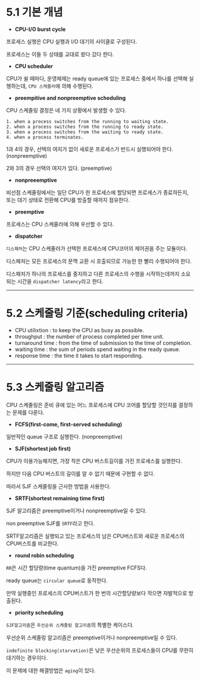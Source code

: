 # 5.1 기본 개념

* **CPU-I/O burst cycle**

프로세스 실행은 CPU 실행과 I/O 대기의 사이클로 구성된다.

프로세스는 이들 두 상태를 교대로 왔다 갔다 한다.

* **CPU scheduler**

CPU가 쉴 때마다, 운영체제는 ready queue에 있는 프로세스 중에서 하나를 선택해 실행하는데, `CPU 스케줄러`에 의해 수행된다.

* **preempitive and nonpreemptive scheduling**

CPU 스케줄링 결정은 네 가지 상황에서 발생할 수 있다.

```
1. when a process switches from the running to waiting state.
2. when a process switches from the running to ready state.
3. when a process switches from the waiting to ready state.
4. when a process terminates.
```

1과 4의 경우, 선택의 여지가 없이 새로운 프로세스가 반드시 실행되어야 한다. (nonpreemptive)

2와 3의 경우 선택의 여지가 있다. (preemptive)

* **nonpreeemptive**

비선점 스케줄링에서는 일단 CPU가 한 프로세스에 할당되면 프로세스가 종료하든지, 또는 대기 상태로 전환해 CPU를 방출할 때까지 점유한다.

* **preemptive**

프로세스는 CPU 스케줄러에 의해 우선할 수 있다.

* **dispatcher**

`디스패처`는 CPU 스케줄러가 선택한 프로세스에 CPU코어의 제어권을 주는 모듈이다.

디스패처는 모든 프로세스의 문맥 교환 시 호출되므로 가능한 한 빨리 수행되어야 한다.

디스패처가 하나의 프로세스를 중지하고 다른 프로세스의 수행을 시작하는데까지 소요되는 시간을 `dispatcher latency`라고 한다.

* * *

# 5.2 스케줄링 기준(scheduling criteria)

* CPU utilixtion : to keep the CPU as busy as possible.
* throughput : the number of process completed per time unit.
* turnaround time : from the time of submission to the time of completion.
* waiting time : the sum of periods spend waiting in the ready queue.
* response time : the time it takes to start responding.

* * *

# 5.3 스케줄링 알고리즘

CPU 스케줄링은 준비 큐에 있는 어느 프로세스에 CPU 코어를 할당할 것인지를 결정하는 문제를 다룬다.

* **FCFS(first-come, first-served scheduling)**

일반적인 queue 구조로 실행한다. (nonpreemptive)

* **SJF(shortest job first)**

CPU가 이용가능해지면, 가장 작은 CPU 버스트길이를 가진 프로세스를 실행한다.

하지만 다음 CPU 버스트의 길이를 알 수 없기 때문에 구현할 수 없다.

따라서 SJF 스케줄링을 근사한 방법을 사용한다.

* **SRTF(shortest remaining time first)**

SJF 알고리즘은 preemptive이거나 nonpreemptive일 수 있다.

non preemptive SJF를 `SRTF`라고 한다.

SRTF알고리즘은 실행되고 있는 프로세스의 남은 CPU버스트와 새로운 프로세스의 CPU버스트를 비교한다.

* **round robin scheduling**

`RR`은 시간 할당량(time quantum)을 가진 preemptive FCFS다.

ready queue는 `circular queue`로 동작한다.

만약 실행중인 프로세스의 CPU버스트가 한 번의 시간할당량보다 작으면 자발적으로 방출된다.

* **priority scheduling**

`SJF알고리즘`은 `우선순위 스케줄링 알고리즘`의 특별한 케이스다.

우선순위 스케줄링 알고리즘은 preemptive이거나 nonpreemptive일 수 있다.

`indefinite blocking(starvation)`은 낮은 우선순위의 프로세스들이 CPU를 무한히 대기하는 경우이다.

이 문제에 대한 해결방법은 `aging`이 있다.



